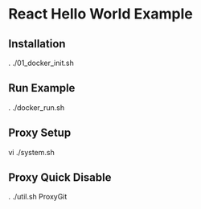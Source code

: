 # React Hello World Example
## Installation 
. ./01_docker_init.sh

## Run Example 
. ./docker_run.sh

## Proxy Setup 
vi ./system.sh

## Proxy Quick Disable 
. ./util.sh
ProxyGit





